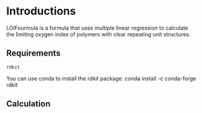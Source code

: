 # Introductions
LOIFourmula is a formula that uses multiple linear regression to calculate the limiting oxygen index of polymers with clear repeating unit structures.
## Requirements

```
rdkit
```

You can use conda to install the rdkit package: conda install -c conda-forge rdkit

## Calculation 


